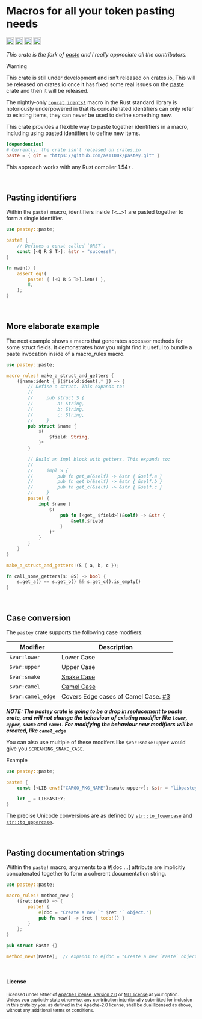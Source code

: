 Macros for all your token pasting needs
=======================================

[<img alt="github" src="https://img.shields.io/badge/github-as1100k/pastey-8da0cb?style=for-the-badge&labelColor=555555&logo=github" height="20">](https://github.com/as1100k/pastey)
[<img alt="crates.io" src="https://img.shields.io/crates/v/pastey.svg?style=for-the-badge&color=fc8d62&logo=rust" height="20">](https://crates.io/crates/pastey)
[<img alt="docs.rs" src="https://img.shields.io/badge/docs.rs-pastey-66c2a5?style=for-the-badge&labelColor=555555&logo=docs.rs" height="20">](https://docs.rs/pastey)
[<img alt="build status" src="https://img.shields.io/github/actions/workflow/status/as1100k/pastey/ci.yml?branch=master&style=for-the-badge" height="20">](https://github.com/as1100k/pastey/actions?query=branch%master)

_This crate is the fork of [paste](https://crates.io/crates/paste) and I really appreciate all the contributors._

> [!WARNING]
> This crate is still under development and isn't released on crates.io, This will be released on crates.io
> once it has fixed some real issues on the [paste](https://github.com/dtolnay/paste/issues) crate and then
> it will be released.

The nightly-only [`concat_idents!`] macro in the Rust standard library is
notoriously underpowered in that its concatenated identifiers can only refer to
existing items, they can never be used to define something new.

[`concat_idents!`]: https://doc.rust-lang.org/std/macro.concat_idents.html

This crate provides a flexible way to paste together identifiers in a macro,
including using pasted identifiers to define new items.

```toml
[dependencies]
# Currently, the crate isn't released on crates.io
paste = { git = "https://github.com/as1100k/pastey.git" }
```

This approach works with any Rust compiler 1.54+.

<br>

## Pasting identifiers

Within the `paste!` macro, identifiers inside `[<`...`>]` are pasted together to
form a single identifier.

```rust
use pastey::paste;

paste! {
    // Defines a const called `QRST`.
    const [<Q R S T>]: &str = "success!";
}

fn main() {
    assert_eq!(
        paste! { [<Q R S T>].len() },
        8,
    );
}
```

<br>

## More elaborate example

The next example shows a macro that generates accessor methods for some struct
fields. It demonstrates how you might find it useful to bundle a paste
invocation inside of a macro\_rules macro.

```rust
use pastey::paste;

macro_rules! make_a_struct_and_getters {
    ($name:ident { $($field:ident),* }) => {
        // Define a struct. This expands to:
        //
        //     pub struct S {
        //         a: String,
        //         b: String,
        //         c: String,
        //     }
        pub struct $name {
            $(
                $field: String,
            )*
        }

        // Build an impl block with getters. This expands to:
        //
        //     impl S {
        //         pub fn get_a(&self) -> &str { &self.a }
        //         pub fn get_b(&self) -> &str { &self.b }
        //         pub fn get_c(&self) -> &str { &self.c }
        //     }
        paste! {
            impl $name {
                $(
                    pub fn [<get_ $field>](&self) -> &str {
                        &self.$field
                    }
                )*
            }
        }
    }
}

make_a_struct_and_getters!(S { a, b, c });

fn call_some_getters(s: &S) -> bool {
    s.get_a() == s.get_b() && s.get_c().is_empty()
}
```

<br>

## Case conversion

The `pastey` crate supports the following case modfiers:

| Modifier          | Description                           |
|-------------------|---------------------------------------|
| `$var:lower`      | Lower Case                            |
| `$var:upper`      | Upper Case                            |
| `$var:snake`      | [Snake Case]                          |
| `$var:camel`      | [Camel Case]                          |
| `$var:camel_edge` | Covers Edge cases of Camel Case. [#3] |

_**NOTE: The pastey crate is going to be a drop in replacement to paste crate,
and will not change the behaviour of existing modifier like `lower`, `upper`,
`snake` and `camel`. For modifying the behaviour new modifiers will be created,
like `camel_edge`**_

You can also use multiple of these modifers like `$var:snake:upper` would give you
`SCREAMING_SNAKE_CASE`.

Example

```rust
use pastey::paste;

paste! {
    const [<LIB env!("CARGO_PKG_NAME"):snake:upper>]: &str = "libpastey";

    let _ = LIBPASTEY;
}
```

The precise Unicode conversions are as defined by [`str::to_lowercase`] and
[`str::to_uppercase`].

[#3]: https://github.com/AS1100K/pastey/issues/3
[Snake Case]: https://en.wikipedia.org/wiki/Snake_case
[Camel Case]: https://en.wikipedia.org/wiki/Camel_case
[`str::to_lowercase`]: https://doc.rust-lang.org/std/primitive.str.html#method.to_lowercase
[`str::to_uppercase`]: https://doc.rust-lang.org/std/primitive.str.html#method.to_uppercase

<br>

## Pasting documentation strings

Within the `paste!` macro, arguments to a #\[doc ...\] attribute are implicitly
concatenated together to form a coherent documentation string.

```rust
use pastey::paste;

macro_rules! method_new {
    ($ret:ident) => {
        paste! {
            #[doc = "Create a new `" $ret "` object."]
            pub fn new() -> $ret { todo!() }
        }
    };
}

pub struct Paste {}

method_new!(Paste);  // expands to #[doc = "Create a new `Paste` object"]
```

<br>

#### License

<sup>
Licensed under either of <a href="LICENSE-APACHE">Apache License, Version
2.0</a> or <a href="LICENSE-MIT">MIT license</a> at your option.
</sup>

<br>

<sub>
Unless you explicitly state otherwise, any contribution intentionally submitted
for inclusion in this crate by you, as defined in the Apache-2.0 license, shall
be dual licensed as above, without any additional terms or conditions.
</sub>

